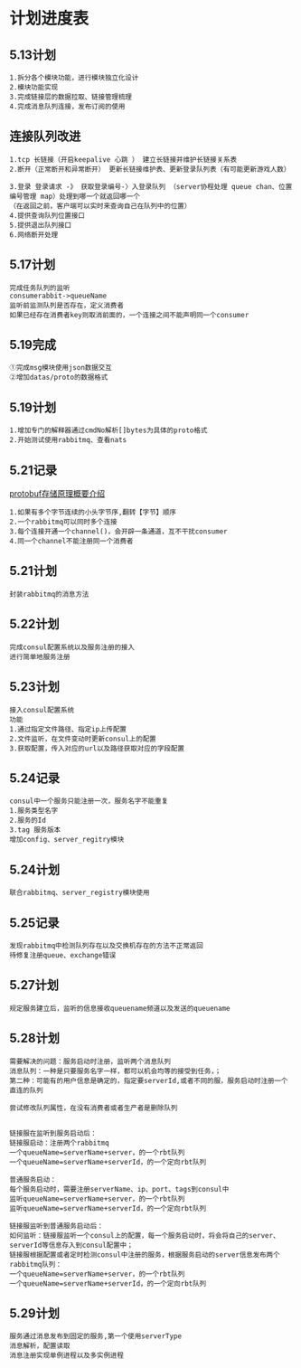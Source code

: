 # 计划进度表

## 5.13计划
```
1.拆分各个模块功能，进行模块独立化设计
2.模块功能实现
3.完成链接层的数据拉取、链接管理梳理
4.完成消息队列连接，发布订阅的使用
```
## 连接队列改进
```
1.tcp 长链接（开启keepalive 心跳 ） 建立长链接并维护长链接关系表
2.断开（正常断开和异常断开） 更新长链接维护表、更新登录队列表（有可能更新游戏人数）

3.登录 登录请求 -》 获取登录编号-〉入登录队列 （server协程处理 queue chan、位置编号管理 map）处理到哪一个就返回哪一个
（在返回之前，客户端可以实时来查询自己在队列中的位置）
4.提供查询队列位置接口
5.提供退出队列接口
6.网络断开处理
```

## 5.17计划
```
完成任务队列的监听
consumerabbit->queueName
监听前监测队列是否存在，定义消费者
如果已经存在消费者key则取消前面的，一个连接之间不能声明同一个consumer
```

## 5.19完成
```
①完成msg模块使用json数据交互
②增加datas/proto的数据格式
```

## 5.19计划
```
1.增加专门的解释器通过cmdNo解析[]bytes为具体的proto格式
2.开始测试使用rabbitmq、查看nats
```

## 5.21记录
[protobuf存储原理概要介绍](https://blog.csdn.net/weixin_34029949/article/details/91461766) 
```
1.如果有多个字节连续的小头字节序,翻转【字节】顺序
2.一个rabbitmq可以同时多个连接
3.每个连接开通一个channel()，会开辟一条通道，互不干扰consumer
4.同一个channel不能注册同一个消费者
```

## 5.21计划
```
封装rabbitmq的消息方法
```
## 5.22计划
```
完成consul配置系统以及服务注册的接入
进行简单地服务注册
```
## 5.23计划
```
接入consul配置系统
功能
1.通过指定文件路径、指定ip上传配置
2.文件监听，在文件变动时更新consul上的配置
3.获取配置，传入对应的url以及路径获取对应的字段配置
```
## 5.24记录
```
consul中一个服务只能注册一次，服务名字不能重复
1.服务类型名字
2.服务的Id
3.tag 服务版本
增加config、server_regitry模块
```

## 5.24计划
```
联合rabbitmq、server_registry模块使用
```

## 5.25记录
```
发现rabbitmq中检测队列存在以及交换机存在的方法不正常返回
待修复注册queue、exchange错误
```

## 5.27计划
```
规定服务建立后，监听的信息接收queuename频道以及发送的queuename
```

## 5.28计划
```
需要解决的问题：服务启动时注册，监听两个消息队列
消息队列：一种是只要服务名字一样，都可以机会均等的接受到任务，；
第二种：可能有的用户信息是确定的，指定要serverId,或者不同的服，服务启动时注册一个直连的队列

尝试修改队列属性，在没有消费者或者生产者是删除队列


链接服在监听到服务启动后：
链接服启动：注册两个rabbitmq
一个queueName=serverName+server，的一个rbt队列
一个queueName=serverName+serverId，的一个定向rbt队列

普通服务启动：
每个服务启动时，需要注册serverName、ip、port、tags到consul中
监听queueName=serverName+server，的一个rbt队列
监听queueName=serverName+serverId，的一个定向rbt队列

链接服监听到普通服务启动后：
如何监听：链接服监听一个consul上的配置，每一个服务启动时，将会将自己的server、serverId等信息存入到consul配置中；
链接服根据配置或者定时检测consul中注册的服务，根据服务启动的server信息发布两个rabbitmq队列：
一个queueName=serverName+server，的一个rbt队列
一个queueName=serverName+serverId，的一个定向rbt队列

```

## 5.29计划
```
服务通过消息发布到固定的服务,第一个使用serverType
消息解析，配置读取
消息注册实现单例进程以及多实例进程
```